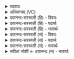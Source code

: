 <details><summary>पदपाठः</summary>

वाज॑वाज॒ऽइति॑ वाजे॑ऽवाजे। अ॒व॒त॒। वा॒जि॒नः॒। नः॒। धने॑षु। वि॒प्राः॒। अ॒मृ॒ताः॒। ऋ॒त॒ज्ञा॒ऽइत्यृ॒॑तज्ञाः। अ॒स्य। मध्वः॑। पि॒ब॒त॒। मा॒दय॑ध्वम्। तृ॒प्ताः। या॒त॒। प॒थिभि॒रिति॑ प॒थिऽभिः॑। दे॒व॒यानै॒रिति॑ देव॒ऽयानैः॑। ११।
</details>

<details><summary>अधिमन्त्रम् (VC)</summary>

- विद्वांसो देवता
- आत्रेय ऋषिः
- निचृत्त्रिष्टुप्
- धैवतः
</details>

<details><summary>दयानन्द-सरस्वती (हि) - विषयः</summary>

फिर उसी विषय को अगले मन्त्र में कहा है ॥
</details>

<details><summary>दयानन्द-सरस्वती (हि) - पदार्थः</summary>

पदार्थान्वयभाषाः -  हे (अमृताः) आत्मस्वरूप से अविनाशी (ऋतज्ञाः) सत्य के जानने हारे (वाजिनः) विज्ञानवाले (विप्राः) बुद्धिमान् लोगो ! तुम (वाजेवाजे) युद्ध-युद्ध में और (धनेषु) धनों में (नः) हमारी (अवत) रक्षा करो और (अस्य) इस (मध्वः) मधुर रस का (पिबत) पान करो और उस से (मादयध्वम्) विशेष आनन्द को प्राप्त होओ और इस से (तृष्ताः) तृप्त होके (देवयानैः) विद्वानों के जाने योग्य (पथिभिः) मार्गों से (यात) जाओ ॥११ ॥
</details>

<details><summary>दयानन्द-सरस्वती (हि) - भावार्थः</summary>

भावार्थभाषाः -  जैसे विद्वान् लोग विद्यादान से और उपदेश से सब को सुखी करते हैं, वैसे ही राजपुरुष रक्षा और अभयदान से सब को सुखी करें तथा धर्मयुक्त मार्गों में चलते हुए अर्थ, काम और मोक्ष इन तीन पुरुषार्थ के फलों को प्राप्त होवें ॥११ ॥
</details>

<details><summary>दयानन्द-सरस्वती (सं) - विषयः</summary>

पुनस्तमेव विषयमाह ॥
</details>

<details><summary>दयानन्द-सरस्वती (सं) - पदार्थः</summary>

पदार्थान्वयभाषाः -  हे अमृता ऋतज्ञा वाजिनो विप्राः ! यूयं वाजेवाजे धनेषु नोऽवतास्य मध्वः पिबत, तेन मादयध्वमनेन तृप्ताः सन्तो देवयानैः पथिभिर्यात ॥११ ॥
</details>

<details><summary>दयानन्द-सरस्वती (सं) - भावार्थः</summary>

भावार्थभाषाः -  यथा विद्वांसो विद्यादानोपदेशाभ्यां सर्वान् सुखयन्ति, तथैव राजपुरुषा रक्षाऽभयदानाभ्यां सर्वान् सुखयन्तु। धर्म्यमार्गेषु गच्छन्तोऽर्थकाममोक्षान् प्राप्नुवन्तु ॥११ ॥
</details>

<details><summary>सविता जोशी ← दयानन्दः (म) - भावार्थः</summary>

भावार्थभाषाः -  जसे विद्वान लोक विद्यादान व उपदेश यांनी सर्वांना सुखी करतात, तसेच राजपुरुषांनी सर्वांचे रक्षण करून निर्भय बनवून सुखी करावे. धर्मयुक्त मार्गाचे अनुसरण करून अर्थ, काम, मोक्ष या तीन पुरुषार्थांचे फळ प्राप्त करावे.
</details>